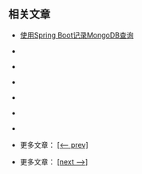 ## 相关文章

- [使用Spring Boot记录MongoDB查询](docs/使用SpringBoot记录MongoDB查询.md)
- []()
- []()
- []()
- []()
- []()
- []()

- 更多文章： [[<-- prev]](../spring-boot-persistence-mongodb-1/README.md)
- 更多文章： [[next -->]](../spring-boot-persistence-mongodb-3/README.md)